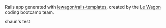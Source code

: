 Rails app generated with [lewagon/rails-templates](https://github.com/lewagon/rails-templates), created by the [Le Wagon coding bootcamp](https://www.lewagon.com) team.


shaun's test
